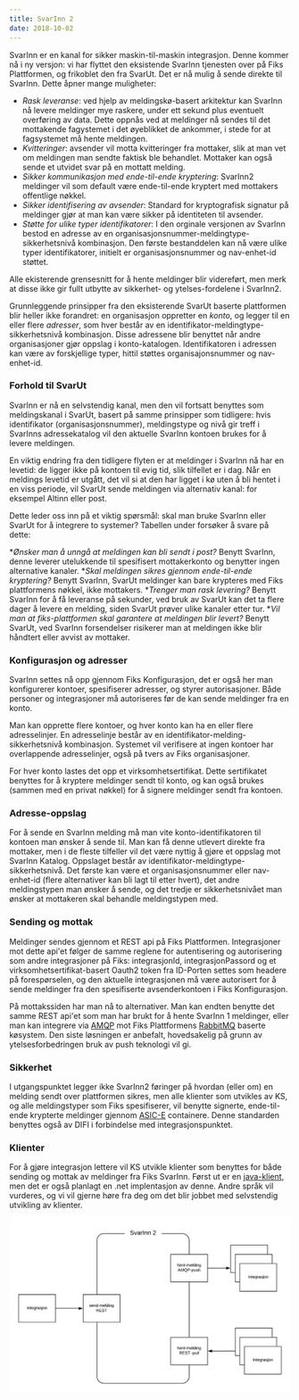 ```yaml
---
title: SvarInn 2
date: 2018-10-02
---
```


SvarInn er en kanal for sikker maskin-til-maskin integrasjon. Denne kommer nå i ny versjon: vi har flyttet den eksistende SvarInn tjenesten over på Fiks Plattformen, og frikoblet den fra SvarUt. Det er nå mulig å sende direkte til SvarInn. Dette åpner mange muligheter:

* _Rask leveranse_: ved hjelp av meldingskø-basert arkitektur kan SvarInn nå levere meldinger mye raskere, under ett sekund plus eventuelt overføring av data. Dette oppnås ved at meldinger nå sendes til det mottakende fagystemet i det øyeblikket de ankommer, i stede for at fagsystemet må hente meldingen.
* _Kvitteringer_: avsender vil motta kvitteringer fra mottaker, slik at man vet om meldingen man sendte faktisk ble behandlet. Mottaker kan også sende et utvidet svar på en mottatt melding.
* _Sikker kommunikasjon med ende-til-ende kryptering_: SvarInn2 meldinger vil som default være ende-til-ende kryptert med mottakers offentlige nøkkel.
* _Sikker identifisering av avsender_: Standard for kryptografisk signatur på meldinger gjør at man kan være sikker på identiteten til avsender.
* _Støtte for ulike typer identifikatorer_: I den orginale versjonen av SvarInn bestod en adresse av en organisasjonsnummer-meldingtype-sikkerhetsnivå kombinasjon. Den første bestanddelen kan nå være ulike typer identifikatorer, initielt er organisasjonsnummer og nav-enhet-id støttet.

Alle ekisterende grensesnitt for å hente meldinger blir videreført, men merk at disse ikke gir fullt utbytte av sikkerhet- og ytelses-fordelene i SvarInn2. 

Grunnleggende prinsipper fra den eksisterende SvarUt baserte plattformen blir heller ikke forandret: en organisasjon oppretter en _konto_, og legger til en eller flere _adresser_, som hver består av en identifikator-meldingtype-sikkerhetsnivå kombinasjon. Disse adressene blir benyttet når andre organisasjoner gjør oppslag i konto-katalogen. Identifikatoren i adressen kan være av forskjellige typer, hittil støttes organisajonsnummer og nav-enhet-id.

### Forhold til SvarUt
SvarInn er nå en selvstendig kanal, men den vil fortsatt benyttes som meldingskanal i SvarUt, basert på samme prinsipper som tidligere: hvis identifikator (organisasjonsnummer), meldingstype og nivå gir treff i SvarInns adressekatalog vil den aktuelle SvarInn kontoen brukes for å levere meldingen. 

En viktig endring fra den tidligere flyten er at meldinger i SvarInn nå har en levetid: de ligger ikke på kontoen til evig tid, slik tilfellet er i dag. Når en meldings levetid er utgått, det vil si at den har ligget i kø uten å bli hentet i en viss periode, vil SvarUt sende meldingen via alternativ kanal: for eksempel Altinn eller post. 

Dette leder oss inn på et viktig spørsmål: skal man bruke SvarInn eller SvarUt for å integrere to systemer? Tabellen under forsøker å svare på dette:

*_Ønsker man å unngå at meldingen kan bli sendt i post?_ Benytt SvarInn, denne leverer utelukkende til spesifisert mottakerkonto og benytter ingen alternative kanaler.
*_Skal meldingen sikres gjennom ende-til-ende kryptering?_ Benytt SvarInn, SvarUt meldinger kan bare krypteres med Fiks plattformens nøkkel, ikke mottakers.
*_Trenger man rask levering?_ Benytt SvarInn for å få leveranse på sekunder, ved bruk av SvarUt kan det ta flere dager å levere en melding, siden SvarUt prøver ulike kanaler etter tur.
*_Vil man at fiks-plattformen skal garantere at meldingen blir levert?_ Benytt SvarUt, ved SvarInn forsendelser risikerer man at meldingen ikke blir håndtert eller avvist av mottaker. 

### Konfigurasjon og adresser
SvarInn settes nå opp gjennom Fiks Konfigurasjon, det er også her man konfigurerer kontoer, spesifiserer adresser, og styrer autorisasjoner. Både personer og integrasjoner må autoriseres før de kan sende meldinger fra en konto.

Man kan opprette flere kontoer, og hver konto kan ha en eller flere adresselinjer. En adresselinje består av en identifikator-melding-sikkerhetsnivå kombinasjon. Systemet vil verifisere at ingen kontoer har overlappende adresselinjer, også på tvers av Fiks organisasjoner.

For hver konto lastes det opp et virksomhetsertifikat. Dette sertifikatet benyttes for å kryptere meldinger sendt til konto, og kan også brukes (sammen med en privat nøkkel) for å signere meldinger sendt fra kontoen.   

### Adresse-oppslag
For å sende en SvarInn melding må man vite konto-identifikatoren til kontoen man ønsker å sende til. Man kan få denne utlevert direkte fra mottaker, men i de fleste tilfeller vil det være nyttig å gjøre et oppslag mot SvarInn Katalog. Oppslaget består av identifikator-meldingtype-sikkerhetsnivå. Det første kan være et organisasjonsnummer eller nav-enhet-id (flere alternativer kan bli lagt til etter hvert), det andre meldingstypen man ønsker å sende, og det tredje er sikkerhetsnivået man ønsker at mottakeren skal behandle meldingstypen med. 

### Sending og mottak
Meldinger sendes gjennom et REST api på Fiks Plattformen. Integrasjoner mot dette api'et følger de samme reglene for autentisering og autorisering som andre integrasjoner på Fiks: integrasjonId, integrasjonPassord og et virksomhetsertifikat-basert Oauth2 token fra ID-Porten settes som headere på forespørselen, og den aktuelle integrasjonen må være autorisert for å sende meldinger fra den spesifiserte avsenderkontoen i Fiks Konfigurasjon.

På mottakssiden har man nå to alternativer. Man kan endten benytte det samme REST api'et som man har brukt for å hente SvarInn 1 meldinger, eller man kan integrere via [AMQP](https://en.wikipedia.org/wiki/Advanced_Message_Queuing_Protocol) mot Fiks Plattformens [RabbitMQ](https://www.rabbitmq.com/RabbitMQ) baserte køsystem. Den siste løsningen er anbefalt, hovedsakelig på grunn av ytelsesforbedringen bruk av push teknologi vil gi.    

### Sikkerhet
I utgangspunktet legger ikke SvarInn2 føringer på hvordan (eller om) en melding sendt over plattformen sikres, men alle klienter som utvikles av KS, og alle meldingstyper som Fiks spesifiserer, vil benytte signerte, ende-til-ende krypterte meldinger gjennom [ASIC-E](https://github.com/difi/asic) containere. Denne standarden benyttes også av DIFI i forbindelse med integrasjonspunktet.  

### Klienter
For å gjøre integrasjon lettere vil KS utvikle klienter som benyttes for både sending og mottak av meldinger fra Fiks SvarInn. Først ut er en [java-klient](https://github.com/ks-no/fiks-svarinn2-klient-java), men det er også planlagt en .net implentasjon av denne. Andre språk vil vurderes, og vi vil gjerne høre fra deg om det blir jobbet med selvstendig utvikling av klienter. 

![fiks_svarinn](/images/fiks_svarinn.png "Fiks SvarInn")
